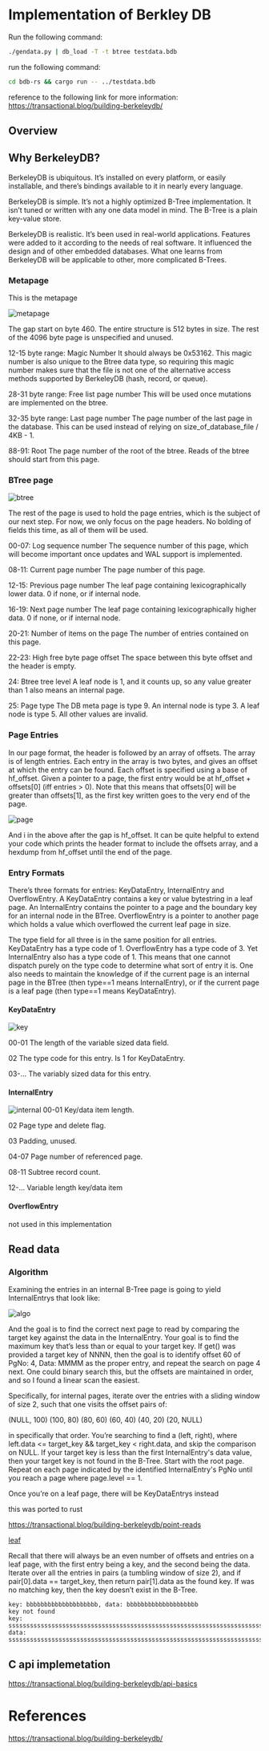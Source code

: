 # Implementation of Berkley DB

Run the following command:

```bash
./gendata.py | db_load -T -t btree testdata.bdb
```

run the following command:
```bash
cd bdb-rs && cargo run -- ../testdata.bdb
```

reference to the following link for more information: https://transactional.blog/building-berkeleydb/


## Overview
## Why BerkeleyDB?
BerkeleyDB is ubiquitous. It’s installed on every platform, or easily installable, and there’s bindings available to it in nearly every language.

BerkeleyDB is simple. It’s not a highly optimized B-Tree implementation. 
It isn’t tuned or written with any one data model in mind. The B-Tree is a 
plain key-value store.


BerkeleyDB is realistic. It’s been used in real-world applications. 
Features were added to it according to the needs of real software. 
It influenced the design and of other embedded databases. What one learns 
from BerkeleyDB will be applicable to other, more complicated B-Trees.

### Metapage 

This is the metapage

![metapage](./metapage.jpeg)

The gap start on byte 460.
The entire structure is 512 bytes in size. 
The rest of the 4096 byte page is unspecified and unused. 

12-15 byte range: Magic Number
It should always be 0x53162. This magic number is also unique to the Btree data type, so requiring this magic number makes sure that the file is not one of the alternative access methods supported by BerkeleyDB (hash, record, or queue).

28-31 byte range: Free list page number
This will be used once mutations are implemented on the btree.

32-35 byte range: Last page number
The page number of the last page in the database. This can be used instead of relying on size_of_database_file / 4KB - 1.

88-91: Root
The page number of the root of the btree. Reads of the btree should start from this page.


### BTree page

![btree](./btree.jpeg)

The rest of the page is used to hold the page entries, which is the subject of our next step. For now, we only focus on the page headers. No bolding of fields this time, as all of them will be used.

00-07: Log sequence number
The sequence number of this page, which will become important once updates and WAL support is implemented.

08-11: Current page number
The page number of this page.

12-15: Previous page number
The leaf page containing lexicographically lower data. 0 if none, or if internal node.

16-19: Next page number
The leaf page containing lexicographically higher data. 0 if none, or if internal node.

20-21: Number of items on the page
The number of entries contained on this page.

22-23: High free byte page offset
The space between this byte offset and the header is empty.

24: Btree tree level
A leaf node is 1, and it counts up, so any value greater than 1 also means an internal page.

25: Page type
The DB meta page is type 9. An internal node is type 3. A leaf node is type 5. All other values are invalid.


### Page Entries
In our page format, the header is followed by an array of offsets. The array is of length entries. Each entry in the array is two bytes, and gives an offset at which the entry can be found. Each offset is specified using a base of hf_offset. Given a pointer to a page, the first entry would be at hf_offset + offsets[0] (iff entries > 0).
Note that this means that offsets[0] will be greater than offsets[1], as the first key written goes to the very end of the page.

![page](./page.jpeg)

And i in the above after the gap is hf_offset.
It can be quite helpful to extend your code which prints the header format to include the offsets array, and a hexdump from hf_offset until the end of the page.


### Entry Formats

There’s three formats for entries: KeyDataEntry, InternalEntry and OverflowEntry. A KeyDataEntry contains a key or value bytestring in a leaf page. An InternalEntry contains the pointer to a page and the boundary key for an internal node in the BTree. OverflowEntry is a pointer to another page which holds a value which overflowed the current leaf page in size.

The type field for all three is in the same position for all entries. KeyDataEntry has a type code of 1. OverflowEntry has a type code of 3. Yet InternalEntry also has a type code of 1. This means that one cannot dispatch purely on the type code to determine what sort of entry it is. One also needs to maintain the knowledge of if the current page is an internal page in the BTree (then type==1 means InternalEntry), or if the current page is a leaf page (then type==1 means KeyDataEntry).

#### KeyDataEntry
![key](./key.jpeg)

00-01
The length of the variable sized data field.

02
The type code for this entry. Is 1 for KeyDataEntry.

03-…​
The variably sized data for this entry.

#### InternalEntry
![internal](./internal.jpeg)
00-01
Key/data item length.

02
Page type and delete flag.

03
Padding, unused.

04-07
Page number of referenced page.

08-11
Subtree record count.

12-…​
Variable length key/data item

#### OverflowEntry
not used in this implementation


## Read data
### Algorithm

Examining the entries in an internal B-Tree page is 
going to yield InternalEntrys that look like:

![algo](algo1.jpeg)

And the goal is to find the correct next page to read by comparing the target key against the data in the InternalEntry. Your goal is to find the maximum key that’s less than or equal to your target key. If get() was provided a target key of NNNN, then the goal is to identify offset 60 of PgNo: 4, Data: MMMM as the proper entry, and repeat the search on page 4 next. One could binary search this, but the offsets are maintained in order, and so I found a linear scan the easiest.

Specifically, for internal pages, iterate over the entries with a sliding window of size 2, such that one visits the offset pairs of:

(NULL, 100)
(100, 80)
(80, 60)
(60, 40)
(40, 20)
(20, NULL)

in specifically that order. You’re searching to find a (left, right), where left.data <= target_key && target_key < right.data, and skip the comparison on NULL. If your target key is less than the first InternalEntry's data value, then your target key is not found in the B-Tree. Start with the root page. Repeat on each page indicated by the identified InternalEntry's PgNo until you reach a page where page.level == 1.

Once you’re on a leaf page, there will be KeyDataEntrys instead

this was ported to rust

https://transactional.blog/building-berkeleydb/point-reads

[leaf](./algo2.jpeg)

Recall that there will always be an even number of offsets and entries on a leaf page, with the first entry being a key, and the second being the data. Iterate over all the entries in pairs (a tumbling window of size 2), and if pair[0].data == target_key, then return pair[1].data as the found key. If was no matching key, then the key doesn’t exist in the B-Tree.


```
key: bbbbbbbbbbbbbbbbbbbb, data: bbbbbbbbbbbbbbbbbbbb
key not found
key: ssssssssssssssssssssssssssssssssssssssssssssssssssssssssssssssssssssssssssssssssssssssssssssssssssssssssssssssssssssssssssssssssssssssssssssssssssssssssssssssssssssssssssssssssssssssssssssssssssssssssssssssssssssssssssssssssssssssssssssssssssssssssssssssssssssssssssssssssssssssssssssssssssssssssssssssssssssssssssssssssssssssssssssssssssssssssssssssssssssssss, data: ssssssssssssssssssssssssssssssssssssssssssssssssssssssssssssssssssssssssssssssssssssssssssssssssssssssssssssssssssssssssssssssssssssssssssssssssssssssssssssssssssssssssssssssssssssssssssssssssssssssssssssssssssssssssssssssssssssssssssssssssssssssssssssssssssssssssssssssssssssssssssssssssssssssssssssssssssssssssssssssssssssssssssssssssssssssssssssssssssssssss

```

## C api implemetation

https://transactional.blog/building-berkeleydb/api-basics
# References

https://transactional.blog/building-berkeleydb/

